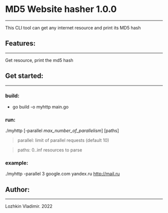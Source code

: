 # MD5 Website hasher 1.0.0
___
This CLI tool can get any internet resource and print its MD5 hash


## Features:
___
Get resource, print the md5 hash

## Get started:
___
### build:
* go build -o myhttp main.go 

### run:
./myhttp [-parallel *max_number_of_parallelism*] [paths]
>parallel: limit of parallel requests (default 10)

>paths: 0..inf resources to parse

### example:
./myhttp -parallel 3 google.com yandex.ru http://mail.ru


## Author:
___
Lozhkin Vladimir. 2022



